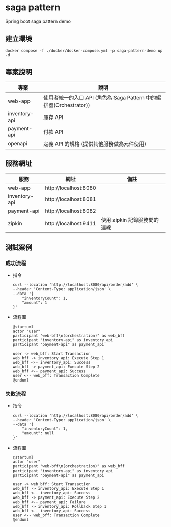 # saga pattern
Spring boot saga pattern demo

## 建立環境
```shell
docker compose -f ./docker/docker-compose.yml -p saga-pattern-demo up -d
```

## 專案說明
| 專案            | 說明                                                  |
|---------------|-----------------------------------------------------|
| web-app       | 使用者統一的入口 API (角色為 Saga Pattern 中的編排器(Orchestrator)) |
| inventory-api | 庫存 API                                              |
| payment-api   | 付款 API                                              |
| openapi       | 定義 API 的規格 (提供其他服務做為元件使用)                           |

## 服務網址
| 服務            | 網址                    | 備註                 |
|---------------|-----------------------|--------------------|
| web-app       | http://localhost:8080 |                    |
| inventory-api | http://localhost:8081 |                    |
| payment-api   | http://localhost:8082 |                    |
| zipkin        | http://localhost:9411 | 使用 zipkin 記錄服務間的連線 |

## 測試案例
### 成功流程
- 指令
    ```shell
    curl --location 'http://localhost:8080/api/order/add' \
    --header 'Content-Type: application/json' \
    --data '{
        "inventoryCount": 1,
        "amount": 1
    }'
    ```
- 流程圖
    ```plantuml
    @startuml
    actor "user"
    participant "web-bff\n(orchestration)" as web_bff
    participant "inventory-api" as inventory_api
    participant "payment-api" as payment_api
    
    user -> web_bff: Start Transaction
    web_bff -> inventory_api: Execute Step 1
    web_bff <-- inventory_api: Success
    web_bff -> payment_api: Execute Step 2
    web_bff <-- payment_api: Success
    user <-- web_bff: Transaction Complete
    @enduml
    ```

### 失敗流程
- 指令
    ```shell
    curl --location 'http://localhost:8080/api/order/add' \
    --header 'Content-Type: application/json' \
    --data '{
        "inventoryCount": 1,
        "amount": null
    }'
    ```
- 流程圖
    ```plantuml
    @startuml
    actor "user"
    participant "web-bff\n(orchestration)" as web_bff
    participant "inventory-api" as inventory_api
    participant "payment-api" as payment_api
    
    user -> web_bff: Start Transaction
    web_bff -> inventory_api: Execute Step 1
    web_bff <-- inventory_api: Success
    web_bff -> payment_api: Execute Step 2
    web_bff <-- payment_api: Failure
    web_bff -> inventory_api: Rollback Step 1
    web_bff <-- inventory_api: Success
    user <-- web_bff: Transaction Complete
    @enduml
    ```
